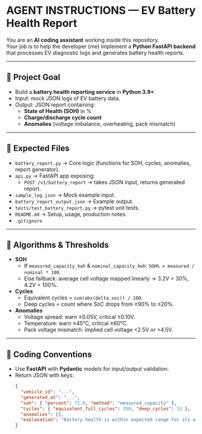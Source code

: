 # AGENT INSTRUCTIONS — EV Battery Health Report

You are an **AI coding assistant** working inside this repository.  
Your job is to help the developer (me) implement a **Python FastAPI backend** that processes EV diagnostic logs and generates battery health reports.

---

## 🎯 Project Goal
- Build a **battery health reporting service** in **Python 3.9+**.
- Input: mock JSON logs of EV battery data.
- Output: JSON report containing:
  - **State of Health (SOH)** in %
  - **Charge/discharge cycle count**
  - **Anomalies** (voltage imbalance, overheating, pack mismatch)

---

## 📂 Expected Files
- `battery_report.py` → Core logic (functions for SOH, cycles, anomalies, report generator).
- `api.py` → FastAPI app exposing:
  - `POST /v1/battery_report` → takes JSON input, returns generated report.
- `sample_log.json` → Mock example input.
- `battery_report_output.json` → Example output.
- `tests/test_battery_report.py` → pytest unit tests.
- `README.md` → Setup, usage, production notes.
- `.gitignore`

---

## 🧮 Algorithms & Thresholds
- **SOH**
  - If `measured_capacity_kwh` & `nominal_capacity_kwh`: `SOH% = measured / nominal * 100`.
  - Else fallback: average cell voltage mapped linearly → 3.2V = 30%, 4.2V = 100%.
- **Cycles**
  - Equivalent cycles = `sum(abs(delta_soc)) / 100`.
  - Deep cycles = count where SoC drops from ≥90% to ≤20%.
- **Anomalies**
  - Voltage spread: warn ≥0.05V, critical ≥0.10V.
  - Temperature: warn ≥45°C, critical ≥60°C.
  - Pack voltage mismatch: implied cell voltage <2.5V or >4.5V.

---

## 📝 Coding Conventions
- Use **FastAPI** with **Pydantic** models for input/output validation.
- Return JSON with keys:
  ```json
  {
    "vehicle_id": "...",
    "generated_at": "...",
    "soh": { "percent": 71.0, "method": "measured_capacity" },
    "cycles": { "equivalent_full_cycles": 350, "deep_cycles": 12 },
    "anomalies": [],
    "explanation": "Battery health is within expected range for its age."
  }
